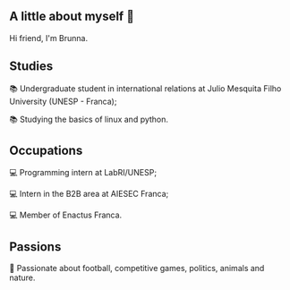 ## A little about myself 👋

Hi friend, I'm Brunna.

## Studies
📚 Undergraduate student in international relations at Julio Mesquita Filho University (UNESP - Franca);

📚 Studying the basics of linux and python.

## Occupations
💻 Programming intern at LabRI/UNESP;

💻 Intern in the B2B area at AIESEC Franca;

💻 Member of Enactus Franca.


## Passions

🥰 Passionate about football, competitive games, politics, animals and nature.
